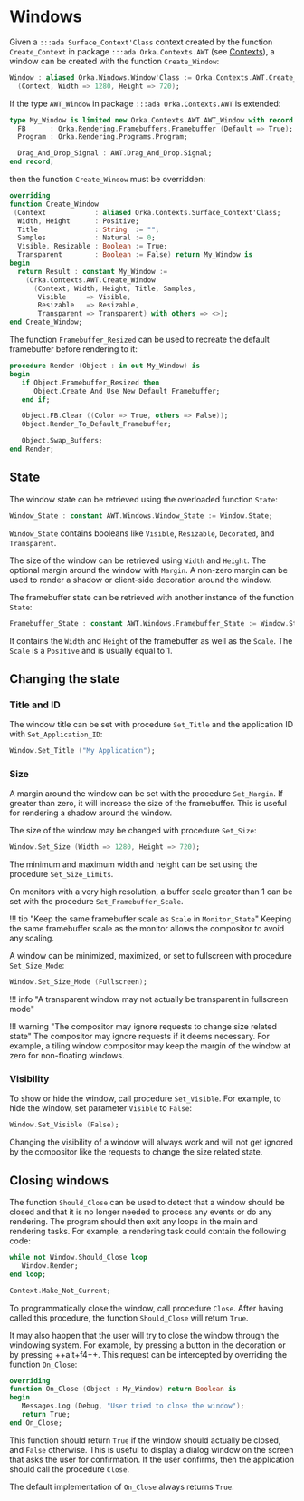 # Windows

Given a `:::ada Surface_Context'Class` context created by the function `Create_Context`
in package `:::ada Orka.Contexts.AWT` (see [Contexts](/rendering/contexts/#awt)), a
window can be created with the function `Create_Window`:

```ada
Window : aliased Orka.Windows.Window'Class := Orka.Contexts.AWT.Create_Window
  (Context, Width => 1280, Height => 720);
```

If the type `AWT_Window` in package `:::ada Orka.Contexts.AWT` is extended:

```ada
type My_Window is limited new Orka.Contexts.AWT.AWT_Window with record
  FB      : Orka.Rendering.Framebuffers.Framebuffer (Default => True);
  Program : Orka.Rendering.Programs.Program;

  Drag_And_Drop_Signal : AWT.Drag_And_Drop.Signal;
end record;
```

then the function `Create_Window` must be overridden:

```ada
overriding
function Create_Window
 (Context            : aliased Orka.Contexts.Surface_Context'Class;
  Width, Height      : Positive;
  Title              : String  := "";
  Samples            : Natural := 0;
  Visible, Resizable : Boolean := True;
  Transparent        : Boolean := False) return My_Window is
begin
  return Result : constant My_Window :=
    (Orka.Contexts.AWT.Create_Window
      (Context, Width, Height, Title, Samples,
       Visible     => Visible,
       Resizable   => Resizable,
       Transparent => Transparent) with others => <>);
end Create_Window;
```

The function `Framebuffer_Resized` can be used to recreate the default
framebuffer before rendering to it:

```ada
procedure Render (Object : in out My_Window) is
begin
   if Object.Framebuffer_Resized then
      Object.Create_And_Use_New_Default_Framebuffer;
   end if;

   Object.FB.Clear ((Color => True, others => False));
   Object.Render_To_Default_Framebuffer;

   Object.Swap_Buffers;
end Render;
```

## State

The window state can be retrieved using the overloaded function `State`:

```ada
Window_State : constant AWT.Windows.Window_State := Window.State;
```

`Window_State` contains booleans like `Visible`, `Resizable`, `Decorated`,
and `Transparent`.

The size of the window can be retrieved using `Width` and `Height`.
The optional margin around the window with `Margin`. A non-zero margin
can be used to render a shadow or client-side decoration around the window.

The framebuffer state can be retrieved with another instance of the
function `State`:

```ada
Framebuffer_State : constant AWT.Windows.Framebuffer_State := Window.State;
```

It contains the `Width` and `Height` of the framebuffer as well as the `Scale`.
The `Scale` is a `Positive` and is usually equal to 1.

## Changing the state

### Title and ID

The window title can be set with procedure `Set_Title` and the application ID
with `Set_Application_ID`:

```ada
Window.Set_Title ("My Application");
```

### Size

A margin around the window can be set with the procedure `Set_Margin`.
If greater than zero, it will increase the size of the framebuffer.
This is useful for rendering a shadow around the window.

The size of the window may be changed with procedure `Set_Size`:

```ada
Window.Set_Size (Width => 1280, Height => 720);
```

The minimum and maximum width and height can be set using the procedure `Set_Size_Limits`.

On monitors with a very high resolution, a buffer scale greater than 1 can be set
with the procedure `Set_Framebuffer_Scale`.

!!! tip "Keep the same framebuffer scale as `Scale` in `Monitor_State`"
    Keeping the same framebuffer scale as the monitor allows the
    compositor to avoid any scaling.

A window can be minimized, maximized, or set to fullscreen with procedure `Set_Size_Mode`:

```ada
Window.Set_Size_Mode (Fullscreen);
```

!!! info "A transparent window may not actually be transparent in fullscreen mode"

!!! warning "The compositor may ignore requests to change size related state"
    The compositor may ignore requests if it deems necessary. For example, a
    tiling window compositor may keep the margin of the window at zero for
    non-floating windows.

### Visibility

To show or hide the window, call procedure `Set_Visible`.
For example, to hide the window, set parameter `Visible` to `False`:

```ada
Window.Set_Visible (False);
```

Changing the visibility of a window will always work and will not get ignored
by the compositor like the requests to change the size related state.

## Closing windows

The function `Should_Close` can be used to detect that a window should be
closed and that it is no longer needed to process any events or do any
rendering. The program should then exit any loops in the main and rendering tasks.
For example, a rendering task could contain the following code:

```ada
while not Window.Should_Close loop
   Window.Render;
end loop;

Context.Make_Not_Current;
```

To programmatically close the window, call procedure `Close`. After having
called this procedure, the function `Should_Close` will return `True`.

It may also happen that the user will try to close the window through the
windowing system. For example, by pressing a button in the decoration or
by pressing ++alt+f4++. This request can be intercepted by overriding the
function `On_Close`:

```ada
overriding
function On_Close (Object : My_Window) return Boolean is
begin
   Messages.Log (Debug, "User tried to close the window");
   return True;
end On_Close;
```

This function should return `True` if the window should actually be closed,
and `False` otherwise. This is useful to display a dialog window on the
screen that asks the user for confirmation. If the user confirms, then
the application should call the procedure `Close`.

The default implementation of `On_Close` always returns `True`.
